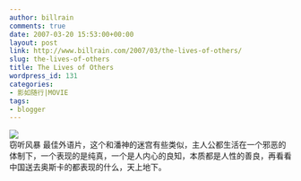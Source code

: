 ```yaml
---
author: billrain
comments: true
date: 2007-03-20 15:53:00+00:00
layout: post
link: http://www.billrain.com/2007/03/the-lives-of-others/
slug: the-lives-of-others
title: The Lives of Others
wordpress_id: 131
categories:
- 影如随行|MOVIE
tags:
- blogger
---
```


[![](http://bp2.blogger.com/_lAHIYwHGO4A/RgADhlDO6kI/AAAAAAAABPY/-_XcuB6Dg4M/s400/U105P28T3D1320606F329DT20061109145144.JPG)](http://bp2.blogger.com/_lAHIYwHGO4A/RgADhlDO6kI/AAAAAAAABPY/-_XcuB6Dg4M/s1600-h/U105P28T3D1320606F329DT20061109145144.JPG)  
窃听风暴 最佳外语片，这个和潘神的迷宫有些类似，主人公都生活在一个邪恶的体制下，一个表现的是纯真，一个是人内心的良知，本质都是人性的善良，再看看中国送去奥斯卡的都表现的什么，天上地下。  
  

